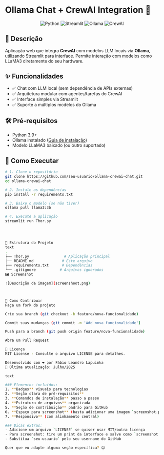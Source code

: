 # Ollama Chat + CrewAI Integration 🚀

<div align="center">
  <img src="https://img.shields.io/badge/Python-3.9+-blue?logo=python" alt="Python">
  <img src="https://img.shields.io/badge/Framework-Streamlit-red?logo=streamlit" alt="Streamlit">
  <img src="https://img.shields.io/badge/LLM-Ollama-FFD43B?logo=ollama" alt="Ollama">
  <img src="https://img.shields.io/badge/AI-CrewAI-6DB33F" alt="CrewAI">
</div>

## 📝 Descrição
Aplicação web que integra **CrewAI** com modelos LLM locais via **Ollama**, utilizando Streamlit para interface. Permite interação com modelos como LLaMA3 diretamente do seu hardware.

## ✨ Funcionalidades
- ✅ Chat com LLM local (sem dependência de APIs externas)
- ✅ Arquitetura modular com agentes/tarefas do CrewAI
- ✅ Interface simples via Streamlit
- ✅ Suporte a múltiplos modelos do Ollama

## 🛠️ Pré-requisitos
- Python 3.9+
- Ollama instalado ([Guia de instalação](https://ollama.ai/))
- Modelo LLaMA3 baixado (ou outro suportado)

## 🚀 Como Executar
```bash
# 1. Clone o repositório
git clone https://github.com/seu-usuario/ollama-crewai-chat.git
cd ollama-crewai-chat

# 2. Instale as dependências
pip install -r requirements.txt

# 3. Baixe o modelo (se não tiver)
ollama pull llama3:3b

# 4. Execute a aplicação
streamlit run Thor.py




🧩 Estrutura do Projeto
text
.
├── Thor.py                # Aplicação principal
├── README.md             # Este arquivo
├── requirements.txt      # Dependências
└── .gitignore           # Arquivos ignorados
🖼️ Screenshot

![Descrição da imagem](screenshoot.png)



🤝 Como Contribuir
Faça um fork do projeto

Crie sua branch (git checkout -b feature/nova-funcionalidade)

Commit suas mudanças (git commit -m 'Add nova funcionalidade')

Push para a branch (git push origin feature/nova-funcionalidade)

Abra um Pull Request

📜 Licença
MIT License - Consulte o arquivo LICENSE para detalhes.

Desenvolvido com ❤️ por Fábio Leandro Lapuinka
📅 Última atualização: Julho/2025

text

### Elementos incluídos:
1. **Badges** visuais para tecnologias
2. **Seção clara de pré-requisitos**
3. **Comandos de instalação** passo a passo
4. **Estrutura de arquivos** organizada
5. **Seção de contribuição** padrão para GitHub
6. **Espaço para screenshot** (basta adicionar uma imagem `screenshot.png`)
7. **Responsivo** (com alinhamento central)

### Dicas extras:
- Adicione um arquivo `LICENSE` se quiser usar MIT/outra licença
- Para screenshot: tire um print da interface e salve como `screenshot.png` na raiz
- Substitua `seu-usuario` pelo seu username do GitHub

Quer que eu adapte alguma seção específica? 😊
